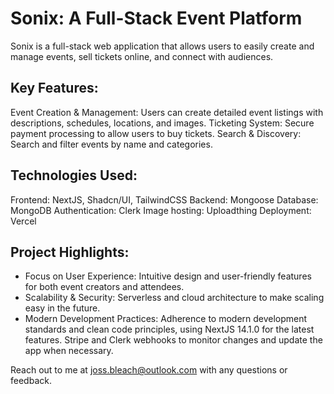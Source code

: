 # Sonix: A Full-Stack Event Platform

Sonix is a full-stack web application that allows users to easily create and manage events, sell tickets online, and connect with audiences.

## Key Features:

Event Creation & Management: Users can create detailed event listings with descriptions, schedules, locations, and images.
Ticketing System: Secure payment processing to allow users to buy tickets.
Search & Discovery: Search and filter events by name and categories.

## Technologies Used:

Frontend: NextJS, Shadcn/UI, TailwindCSS
Backend: Mongoose
Database: MongoDB
Authentication: Clerk
Image hosting: Uploadthing
Deployment: Vercel

## Project Highlights:

- Focus on User Experience: Intuitive design and user-friendly features for both event creators and attendees.
- Scalability & Security: Serverless and cloud architecture to make scaling easy in the future.
- Modern Development Practices: Adherence to modern development standards and clean code principles, using NextJS 14.1.0 for the latest features. Stripe and Clerk webhooks to monitor changes and update the app when necessary.

Reach out to me at joss.bleach@outlook.com with any questions or feedback.
